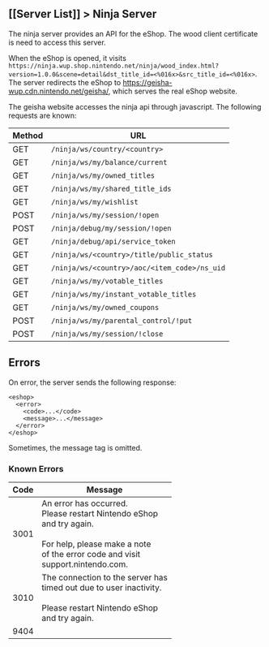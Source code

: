 ## [[Server List]] > Ninja Server

The ninja server provides an API for the eShop. The wood client certificate is need to access this server.

When the eShop is opened, it visits `https://ninja.wup.shop.nintendo.net/ninja/wood_index.html?version=1.0.0&scene=detail&dst_title_id=<%016x>&src_title_id=<%016x>`. The server redirects the eShop to https://geisha-wup.cdn.nintendo.net/geisha/, which serves the real eShop website.

The geisha website accesses the ninja api through javascript. The following requests are known:

| Method | URL |
| --- | --- |
| GET | `/ninja/ws/country/<country>` |
| GET | `/ninja/ws/my/balance/current` |
| GET | `/ninja/ws/my/owned_titles` |
| GET | `/ninja/ws/my/shared_title_ids` |
| GET | `/ninja/ws/my/wishlist` |
| POST | `/ninja/ws/my/session/!open` |
| POST | `/ninja/debug/my/session/!open` |
| GET | `/ninja/debug/api/service_token` |
| GET | `/ninja/ws/<country>/title/public_status` |
| GET | `/ninja/ws/<country>/aoc/<item_code>/ns_uid` |
| GET | `/ninja/ws/my/votable_titles` |
| GET | `/ninja/ws/my/instant_votable_titles` |
| GET | `/ninja/ws/my/owned_coupons` |
| POST | `/ninja/ws/my/parental_control/!put` |
| POST | `/ninja/ws/my/session/!close` |

## Errors
On error, the server sends the following response:
```
<eshop>
  <error>
    <code>...</code>
    <message>...</message>
  </error>
</eshop>
```

Sometimes, the message tag is omitted.

### Known Errors
| Code | Message |
| --- | --- |
| 3001 | An error has occurred.<br>Please restart Nintendo eShop<br>and try again.<br><br>For help, please make a note<br>of the error code and visit<br>support.nintendo.com. |
| 3010 | The connection to the server has<br>timed out due to user inactivity.<br><br>Please restart Nintendo eShop<br>and try again. |
| 9404 | |